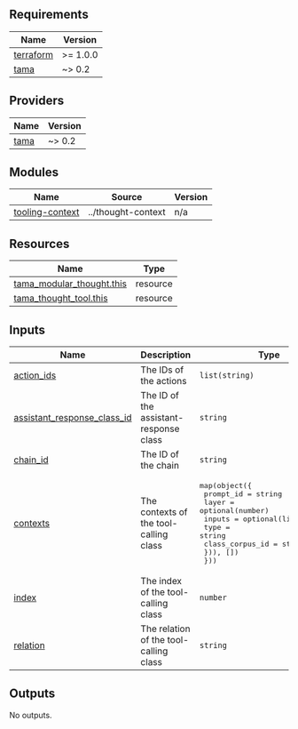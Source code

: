 <!-- BEGIN_TF_DOCS -->
## Requirements

| Name | Version |
|------|---------|
| <a name="requirement_terraform"></a> [terraform](#requirement\_terraform) | >= 1.0.0 |
| <a name="requirement_tama"></a> [tama](#requirement\_tama) | ~> 0.2 |

## Providers

| Name | Version |
|------|---------|
| <a name="provider_tama"></a> [tama](#provider\_tama) | ~> 0.2 |

## Modules

| Name | Source | Version |
|------|--------|---------|
| <a name="module_tooling-context"></a> [tooling-context](#module\_tooling-context) | ../thought-context | n/a |

## Resources

| Name | Type |
|------|------|
| [tama_modular_thought.this](https://registry.terraform.io/providers/upmaru/tama/latest/docs/resources/modular_thought) | resource |
| [tama_thought_tool.this](https://registry.terraform.io/providers/upmaru/tama/latest/docs/resources/thought_tool) | resource |

## Inputs

| Name | Description | Type | Default | Required |
|------|-------------|------|---------|:--------:|
| <a name="input_action_ids"></a> [action\_ids](#input\_action\_ids) | The IDs of the actions | `list(string)` | n/a | yes |
| <a name="input_assistant_response_class_id"></a> [assistant\_response\_class\_id](#input\_assistant\_response\_class\_id) | The ID of the assistant-response class | `string` | n/a | yes |
| <a name="input_chain_id"></a> [chain\_id](#input\_chain\_id) | The ID of the chain | `string` | n/a | yes |
| <a name="input_contexts"></a> [contexts](#input\_contexts) | The contexts of the tool-calling class | <pre>map(object({<br/>    prompt_id = string<br/>    layer     = optional(number)<br/>    inputs = optional(list(object({<br/>      type            = string<br/>      class_corpus_id = string<br/>    })), [])<br/>  }))</pre> | n/a | yes |
| <a name="input_index"></a> [index](#input\_index) | The index of the tool-calling class | `number` | `0` | no |
| <a name="input_relation"></a> [relation](#input\_relation) | The relation of the tool-calling class | `string` | `"tooling"` | no |

## Outputs

No outputs.
<!-- END_TF_DOCS -->